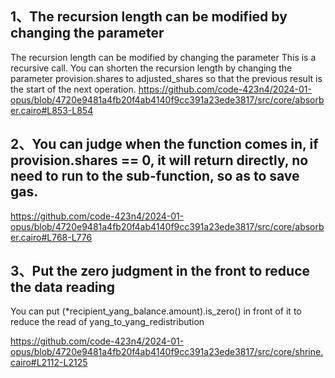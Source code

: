 ## 1、The recursion length can be modified by changing the parameter
The recursion length can be modified by changing the parameter
This is a recursive call. You can shorten the recursion length by changing the parameter provision.shares to adjusted_shares so that the previous result is the start of the next operation.
https://github.com/code-423n4/2024-01-opus/blob/4720e9481a4fb20f4ab4140f9cc391a23ede3817/src/core/absorber.cairo#L853-L854

## 2、You can judge when the function comes in, if provision.shares == 0, it will return directly, no need to run to the sub-function, so as to save gas.
https://github.com/code-423n4/2024-01-opus/blob/4720e9481a4fb20f4ab4140f9cc391a23ede3817/src/core/absorber.cairo#L768-L776

## 3、Put the zero judgment in the front to reduce the data reading
You can put (*recipient_yang_balance.amount).is_zero() in front of it to reduce the read of yang_to_yang_redistribution

https://github.com/code-423n4/2024-01-opus/blob/4720e9481a4fb20f4ab4140f9cc391a23ede3817/src/core/shrine.cairo#L2112-L2125